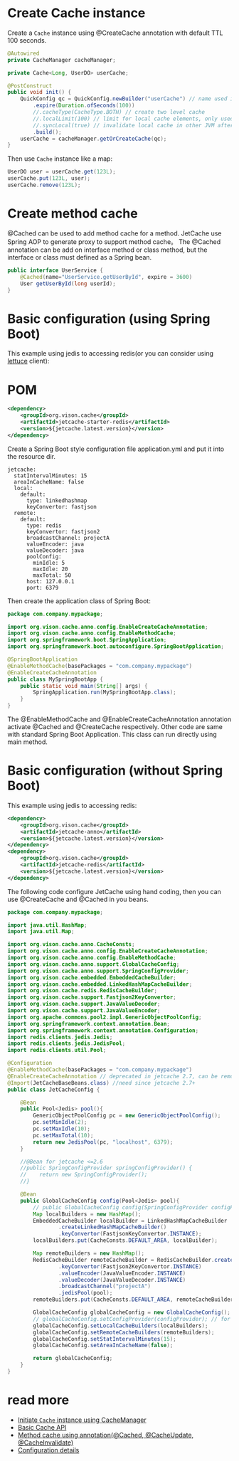
# Create Cache instance
Create a ```Cache``` instance using @CreateCache annotation with default TTL 100 seconds.
```java
@Autowired
private CacheManager cacheManager;

private Cache<Long, UserDO> userCache;

@PostConstruct
public void init() {
    QuickConfig qc = QuickConfig.newBuilder("userCache") // name used in statistical information
        .expire(Duration.ofSeconds(100))
        //.cacheType(CacheType.BOTH) // create two level cache
        //.localLimit(100) // limit for local cache elements, only used for CacheType.LOCAL and CacheType.BOTH
        //.syncLocal(true) // invalidate local cache in other JVM after updates, only used for CacheType.BOTH, need set broadcastChannel in configuration. 
        .build();
    userCache = cacheManager.getOrCreateCache(qc);
}
```
Then use ```Cache``` instance like a map:
```java
UserDO user = userCache.get(123L);
userCache.put(123L, user);
userCache.remove(123L);
```

# Create method cache
@Cached can be used to add method cache for a method. 
JetCache use Spring AOP to generate proxy to support method cache。
The @Cached annotation can be add on interface method or class method, but the interface or class must defined as a Spring bean.
```java
public interface UserService {
    @Cached(name="UserService.getUserById", expire = 3600)
    User getUserById(long userId);
}
```

# Basic configuration (using Spring Boot)
This example using jedis to accessing redis(or you can consider using [lettuce](RedisWithLettuce.md) client): 
# POM
```xml
<dependency>
    <groupId>org.vison.cache</groupId>
    <artifactId>jetcache-starter-redis</artifactId>
    <version>${jetcache.latest.version}</version>
</dependency>
```
Create a Spring Boot style configuration file application.yml and put it into the resource dir. 
```
jetcache:
  statIntervalMinutes: 15
  areaInCacheName: false
  local:
    default:
      type: linkedhashmap
      keyConvertor: fastjson
  remote:
    default:
      type: redis
      keyConvertor: fastjson2
      broadcastChannel: projectA
      valueEncoder: java
      valueDecoder: java
      poolConfig:
        minIdle: 5
        maxIdle: 20
        maxTotal: 50
      host: 127.0.0.1
      port: 6379
```
Then create the application class of Spring Boot:
```java
package com.company.mypackage;

import org.vison.cache.anno.config.EnableCreateCacheAnnotation;
import org.vison.cache.anno.config.EnableMethodCache;
import org.springframework.boot.SpringApplication;
import org.springframework.boot.autoconfigure.SpringBootApplication;

@SpringBootApplication
@EnableMethodCache(basePackages = "com.company.mypackage")
@EnableCreateCacheAnnotation
public class MySpringBootApp {
    public static void main(String[] args) {
        SpringApplication.run(MySpringBootApp.class);
    }
}

```
The @EnableMethodCache and @EnableCreateCacheAnnotation annotation activate @Cached and @CreateCache respectively.
Other code are same with standard Spring Boot Application. This class can run directly using main method.

# Basic configuration (without Spring Boot)
This example using jedis to accessing redis: 
```xml
<dependency>
    <groupId>org.vison.cache</groupId>
    <artifactId>jetcache-anno</artifactId>
    <version>${jetcache.latest.version}</version>
</dependency>
<dependency>
    <groupId>org.vison.cache</groupId>
    <artifactId>jetcache-redis</artifactId>
    <version>${jetcache.latest.version}</version>
</dependency>
```
The following code configure JetCache using hand coding, then you can use @CreateCache and @Cached in you beans.
```java
package com.company.mypackage;

import java.util.HashMap;
import java.util.Map;

import org.vison.cache.anno.CacheConsts;
import org.vison.cache.anno.config.EnableCreateCacheAnnotation;
import org.vison.cache.anno.config.EnableMethodCache;
import org.vison.cache.anno.support.GlobalCacheConfig;
import org.vison.cache.anno.support.SpringConfigProvider;
import org.vison.cache.embedded.EmbeddedCacheBuilder;
import org.vison.cache.embedded.LinkedHashMapCacheBuilder;
import org.vison.cache.redis.RedisCacheBuilder;
import org.vison.cache.support.Fastjson2KeyConvertor;
import org.vison.cache.support.JavaValueDecoder;
import org.vison.cache.support.JavaValueEncoder;
import org.apache.commons.pool2.impl.GenericObjectPoolConfig;
import org.springframework.context.annotation.Bean;
import org.springframework.context.annotation.Configuration;
import redis.clients.jedis.Jedis;
import redis.clients.jedis.JedisPool;
import redis.clients.util.Pool;

@Configuration
@EnableMethodCache(basePackages = "com.company.mypackage")
@EnableCreateCacheAnnotation // deprecated in jetcache 2.7, can be removed if @CreateCache is not used
@Import(JetCacheBaseBeans.class) //need since jetcache 2.7+
public class JetCacheConfig {

    @Bean
    public Pool<Jedis> pool(){
        GenericObjectPoolConfig pc = new GenericObjectPoolConfig();
        pc.setMinIdle(2);
        pc.setMaxIdle(10);
        pc.setMaxTotal(10);
        return new JedisPool(pc, "localhost", 6379);
    }

    //@Bean for jetcache <=2.6 
    //public SpringConfigProvider springConfigProvider() {
    //    return new SpringConfigProvider();
    //}

    @Bean
    public GlobalCacheConfig config(Pool<Jedis> pool){
        // public GlobalCacheConfig config(SpringConfigProvider configProvider, Pool<Jedis> pool){ // for jetcache <=2.5 
        Map localBuilders = new HashMap();
        EmbeddedCacheBuilder localBuilder = LinkedHashMapCacheBuilder
                .createLinkedHashMapCacheBuilder()
                .keyConvertor(FastjsonKeyConvertor.INSTANCE);
        localBuilders.put(CacheConsts.DEFAULT_AREA, localBuilder);

        Map remoteBuilders = new HashMap();
        RedisCacheBuilder remoteCacheBuilder = RedisCacheBuilder.createRedisCacheBuilder()
                .keyConvertor(Fastjson2KeyConvertor.INSTANCE)
                .valueEncoder(JavaValueEncoder.INSTANCE)
                .valueDecoder(JavaValueDecoder.INSTANCE)
                .broadcastChannel("projectA")
                .jedisPool(pool);
        remoteBuilders.put(CacheConsts.DEFAULT_AREA, remoteCacheBuilder);

        GlobalCacheConfig globalCacheConfig = new GlobalCacheConfig();
        // globalCacheConfig.setConfigProvider(configProvider); // for jetcache <= 2.5
        globalCacheConfig.setLocalCacheBuilders(localBuilders);
        globalCacheConfig.setRemoteCacheBuilders(remoteBuilders);
        globalCacheConfig.setStatIntervalMinutes(15);
        globalCacheConfig.setAreaInCacheName(false); 

        return globalCacheConfig;
    }
}

```

# read more
* [Initiate ```Cache``` instance using CacheManager](CreateCache.md)
* [Basic Cache API](CacheAPI.md)
* [Method cache using annotation(@Cached, @CacheUpdate, @CacheInvalidate)](MethodCache.md)
* [Configuration details](Config.md)